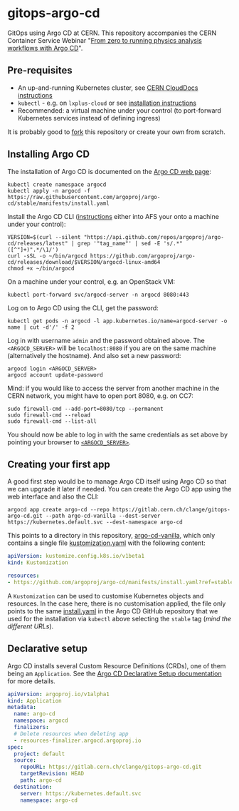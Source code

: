 # gitops-argo-cd

GitOps using Argo CD at CERN. This repository accompanies the CERN Container Service Webinar "[From zero to running physics analysis workflows with Argo CD](https://indico.cern.ch/event/950886/)".

## Pre-requisites

- An up-and-running Kubernetes cluster, see [CERN CloudDocs instructions](https://clouddocs.web.cern.ch/containers/quickstart.html)
- `kubectl` - e.g. on `lxplus-cloud` or see [installation instructions](https://kubernetes.io/docs/tasks/tools/install-kubectl/)
- Recommended: a virtual machine under your control (to port-forward Kubernetes services instead of defining ingress)

It is probably good to [fork](https://gitlab.cern.ch/clange/gitops-argo-cd/-/forks/new) this repository or create your own from scratch.

## Installing Argo CD

The installation of Argo CD is documented on the [Argo CD web page](https://argoproj.github.io/argo-cd/getting_started/):

```shell
kubectl create namespace argocd
kubectl apply -n argocd -f https://raw.githubusercontent.com/argoproj/argo-cd/stable/manifests/install.yaml
```

Install the Argo CD CLI ([instructions](https://argoproj.github.io/argo-cd/cli_installation/) either into AFS your onto a machine under your control):

```shell
VERSION=$(curl --silent "https://api.github.com/repos/argoproj/argo-cd/releases/latest" | grep '"tag_name"' | sed -E 's/.*"([^"]+)".*/\1/')
curl -sSL -o ~/bin/argocd https://github.com/argoproj/argo-cd/releases/download/$VERSION/argocd-linux-amd64
chmod +x ~/bin/argocd
```

On a machine under your control, e.g. an OpenStack VM:

```shell
kubectl port-forward svc/argocd-server -n argocd 8080:443
```

Log on to Argo CD using the CLI, get the password:

```shell
kubectl get pods -n argocd -l app.kubernetes.io/name=argocd-server -o name | cut -d'/' -f 2
```

Log in with username `admin` and the password obtained above. The `<ARGOCD_SERVER>` will be `localhost:8080` if you are on the same machine (alternatively the hostname). And also set a new password:

```shell
argocd login <ARGOCD_SERVER>
argocd account update-password
```

Mind: if you would like to access the server from another machine in the CERN network, you might have to open port 8080, e.g. on CC7:

```shell
sudo firewall-cmd --add-port=8080/tcp --permanent
sudo firewall-cmd --reload
sudo firewall-cmd --list-all
```

You should now be able to log in with the same credentials as set above by pointing your browser to [`<ARGOCD_SERVER>`](https://localhost:8080).

## Creating your first app

A good first step would be to manage Argo CD itself using Argo CD so that we can upgrade it later if needed. You can create the Argo CD app using the web interface and also the CLI:

```shell
argocd app create argo-cd --repo https://gitlab.cern.ch/clange/gitops-argo-cd.git --path argo-cd-vanilla --dest-server https://kubernetes.default.svc --dest-namespace argo-cd
```

This points to a directory in this repository, [argo-cd-vanilla](argo-cd-vanilla), which only contains a single file [kustomization.yaml](argo-cd-vanilla/kustomization.yaml) with the following content:

```yaml
apiVersion: kustomize.config.k8s.io/v1beta1
kind: Kustomization

resources:
- https://github.com/argoproj/argo-cd/manifests/install.yaml?ref=stable
```

A `Kustomization` can be used to customise Kubernetes objects and resources. In the case here, there is no customisation applied, the file only points to the same [install.yaml](https://github.com/argoproj/argo-cd/blob/stable/manifests/install.yaml) in the Argo CD GitHub repository that we used for the installation via `kubectl` above selecting the `stable` tag (_mind the different URLs_).

## Declarative setup

Argo CD installs several Custom Resource Definitions (CRDs), one of them being an `Application`. See the [Argo CD Declarative Setup documentation](https://argoproj.github.io/argo-cd/operator-manual/declarative-setup/) for more details.

```yaml
apiVersion: argoproj.io/v1alpha1
kind: Application
metadata:
  name: argo-cd
  namespace: argocd
  finalizers:
  # Delete resources when deleting app
  - resources-finalizer.argocd.argoproj.io
spec:
  project: default
  source:
    repoURL: https://gitlab.cern.ch/clange/gitops-argo-cd.git
    targetRevision: HEAD
    path: argo-cd
  destination:
    server: https://kubernetes.default.svc
    namespace: argo-cd
```
